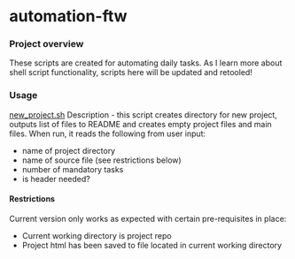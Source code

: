 # automation-ftw

### Project overview
These scripts are created for automating daily tasks. As I learn more about shell script functionality, scripts here will be updated and retooled!

### Usage
[new_project.sh](./new_project.sh)
Description - this script creates directory for new project, outputs list of files to README and creates empty project files and  main files. When run, it reads the following from user input:
* name of project directory
* name of source file (see restrictions below)
* number of mandatory tasks
* is header needed?

#### Restrictions
Current version only works as expected with certain pre-requisites in place:
* Current working directory is project repo
* Project html has been saved to file located in current working directory
